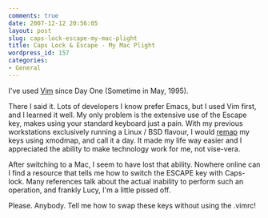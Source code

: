 ```yaml
---
comments: true
date: 2007-12-12 20:56:05
layout: post
slug: caps-lock-escape-my-mac-plight
title: Caps Lock & Escape - My Mac Plight
wordpress_id: 157
categories:
- General
---
```


I've used [Vim](http://en.wikipedia.org/wiki/Vim_(text_editor)) since Day One (Sometime in May, 1995).

There I said it. Lots of developers I know prefer Emacs, but I used Vim first, and I learned it well. My only problem is the extensive use of the Escape key, makes using your standard keyboard just a pain. With my previous workstations exclusively running a Linux / BSD flavour, I would [remap](http://www.xbydx.net/node/16) my keys using xmodmap, and call it a day. It made my life way easier and I appreciated the ability to make technology work for me, not vise-vera.

After switching to a Mac, I seem to have lost that ability. Nowhere online can I find a resource that tells me how to switch the ESCAPE key with Caps-lock. Many references talk about the actual inability to perform such an operation, and frankly Lucy, I'm a little pissed off.

Please. Anybody. Tell me how to swap these keys without using the .vimrc!
